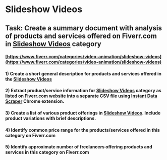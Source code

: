 # Slideshow Videos
## Task: Create a summary document with analysis of products and services offered on Fiverr.com in [Slideshow Videos](https://www.fiverr.com/categories/video-animation/slideshow-videos) category
#### [https://www.fiverr.com/categories/video-animation/slideshow-videos](https://www.fiverr.com/categories/video-animation/slideshow-videos)
#### 1) Create a short general description for products and services offered in the [Slideshow Videos](https://www.fiverr.com/categories/video-animation/slideshow-videos)
#### 2) Extract product/service information for [Slideshow Videos](https://www.fiverr.com/categories/video-animation/slideshow-videos) category as listed on Fiverr.com website into a separate CSV file using [Instant Data Scraper](https://chrome.google.com/webstore/detail/instant-data-scraper/ofaokhiedipichpaobibbnahnkdoiiah) Chrome extension.
#### 3) Create a list of various product offerings in [Slideshow Videos](https://www.fiverr.com/categories/video-animation/slideshow-videos). Include product variations with brief descriptions.
#### 4) Identify common price range for the products/services offered in this category on Fiverr.com
#### 5) Identify approximate number of freelancers offering products and services in this category on Fiverr.com

